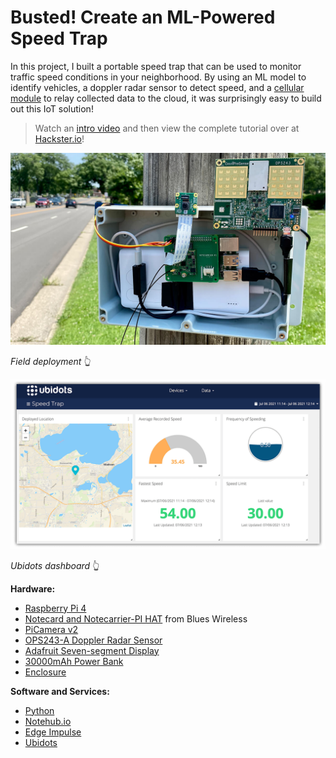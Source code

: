 # Busted! Create an ML-Powered Speed Trap

In this project, I built a portable speed trap that can be used to monitor
traffic speed conditions in your neighborhood. By using an ML model to identify
vehicles, a doppler radar sensor to detect speed, and a
[cellular module](https://blues.io/?utm_source=github&utm_medium=web&utm_campaign=featured-project&utm_content=speedtrap)
to relay collected data to the cloud, it was surprisingly easy to build out this
IoT solution!

> Watch an [intro video](https://youtu.be/IpvHeAGUA7I) and then view the
> complete tutorial over at [Hackster.io](https://bit.ly/pi-speedtrap)!

![field deployment](speed-trap-final.jpg)

_Field deployment_ 👆

![ubidots dashboard](ubidots-dashboard.png)

_Ubidots dashboard_ 👆

**Hardware:**

- [Raspberry Pi 4](https://www.raspberrypi.org/products/raspberry-pi-4-model-b/)
- [Notecard and Notecarrier-PI HAT](https://blues.io/products/?utm_source=github&utm_medium=web&utm_campaign=featured-project&utm_content=speedtrap)
  from Blues Wireless
- [PiCamera v2](https://www.raspberrypi.org/products/camera-module-v2/)
- [OPS243-A Doppler Radar Sensor](https://omnipresense.com/product/ops243-doppler-radar-sensor/)
- [Adafruit Seven-segment Display](https://www.adafruit.com/product/879)
- [30000mAh Power Bank](https://smile.amazon.com/gp/product/B07H5T9J4L/ref=ppx_yo_dt_b_asin_title_o02_s02?ie=UTF8&psc=1)
- [Enclosure](https://smile.amazon.com/gp/product/B07NSTRJN7/ref=ppx_yo_dt_b_asin_title_o02_s02?ie=UTF8&psc=1)

**Software and Services:**

- [Python](https://www.python.org/)
- [Notehub.io](https://blues.io/services/?utm_source=github&utm_medium=web&utm_campaign=featured-project&utm_content=speedtrap)
- [Edge Impulse](https://www.edgeimpulse.com/)
- [Ubidots](https://ubidots.com/)
